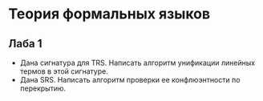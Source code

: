 # Теория формальных языков
## Лаба 1
- Дана сигнатура для TRS. Написать алгоритм
унификации линейных термов в этой сигнатуре.
- Дана SRS. Написать алгоритм проверки ее
конфлюэнтности по перекрытию.